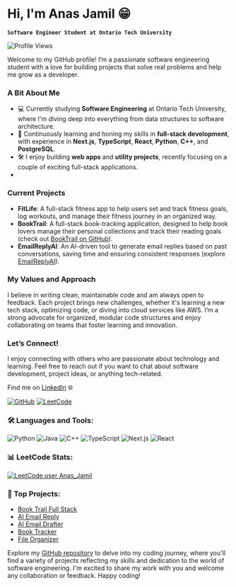 # Hi, I'm Anas Jamil 😁

**`Software Engineer Student at Ontario Tech University`**

![Profile Views](https://komarev.com/ghpvc/?username=anasjamil&color=brightgreen)

Welcome to my GitHub profile! I’m a passionate software engineering student with a love for building projects that solve real problems and help me grow as a developer.

### A Bit About Me
- 💻 Currently studying **Software Engineering** at Ontario Tech University, where I'm diving deep into everything from data structures to software architecture.
- 🌱 Continuously learning and honing my skills in **full-stack development**, with experience in **Next.js**, **TypeScript**, **React**, **Python**, **C++**, and **PostgreSQL**.
- 🛠️ I enjoy building **web apps** and **utility projects**, recently focusing on a couple of exciting full-stack applications.
- 
### Current Projects
- **FitLife**: A full-stack fitness app to help users set and track fitness goals, log workouts, and manage their fitness journey in an organized way.
- **BookTrail**: A full-stack book-tracking application, designed to help book lovers manage their personal collections and track their reading goals (check out [BookTrail on GitHub](https://github.com/Anas-Jamil/BookTrail)).
- **EmailReplyAI**: An AI-driven tool to generate email replies based on past conversations, saving time and ensuring consistent responses (explore [EmailReplyAI](https://github.com/Anas-Jamil/EmailReplyAI)).

### My Values and Approach
I believe in writing clean, maintainable code and am always open to feedback. Each project brings new challenges, whether it's learning a new tech stack, optimizing code, or diving into cloud services like AWS. I’m a strong advocate for organized, modular code structures and enjoy collaborating on teams that foster learning and innovation.

### Let’s Connect!
I enjoy connecting with others who are passionate about technology and learning. Feel free to reach out if you want to chat about software development, project ideas, or anything tech-related.

Find me on [LinkedIn](https://www.linkedin.com/in/anas-jamil-) 🌐

[![GitHub](https://img.shields.io/badge/-GitHub-181717?style=for-the-badge&logo=github&logoColor=white)](https://github.com/anasjamil)
[![LeetCode](https://img.shields.io/badge/-LeetCode-FFA116?style=for-the-badge&logo=leetcode&logoColor=black)](https://leetcode.com/u/Anas_Jamil/)

### 🛠️ Languages and Tools:
![Python](https://img.shields.io/badge/Python-3776AB?style=for-the-badge&logo=python&logoColor=white)
![Java](https://img.shields.io/badge/Java-007396?style=for-the-badge&logo=java&logoColor=white)
![C++](https://img.shields.io/badge/C++-00599C?style=for-the-badge&logo=c%2B%2B&logoColor=white)
![TypeScript](https://img.shields.io/badge/TypeScript-007ACC?style=for-the-badge&logo=typescript&logoColor=white)
![Next.js](https://img.shields.io/badge/Next.js-000000?style=for-the-badge&logo=next.js&logoColor=white)
![React](https://img.shields.io/badge/React-61DAFB?style=for-the-badge&logo=react&logoColor=black)

### 📊 LeetCode Stats:
[![LeetCode user Anas_Jamil](https://img.shields.io/badge/dynamic/json?style=for-the-badge&labelColor=black&color=%23ffa116&label=Solved&query=solvedOverTotal&url=https%3A%2F%2Fleetcode-badge.vercel.app%2Fapi%2Fusers%2FAnas_Jamil&logo=leetcode&logoColor=yellow)](https://leetcode.com/Anas_Jamil/)

### 💼 Top Projects:
- [Book Trail Full Stack](https://github.com/Anas-Jamil/BookTrail)
- [AI Email Reply](https://github.com/Anas-Jamil/EmailReplyAI)
- [AI Email Drafter](https://github.com/Anas-Jamil/EmailDraftAI)
- [Book Tracker](https://github.com/Anas-Jamil/BookTracker)
- [File Organizer](https://github.com/Anas-Jamil/File-Organizer-)

Explore my [GitHub repository](https://github.com/anasjamil) to delve into my coding journey, where you'll find a variety of projects reflecting my skills and dedication to the world of software engineering. I'm excited to share my work with you and welcome any collaboration or feedback. Happy coding!
